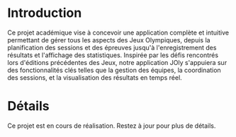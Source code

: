 # Introduction
Ce projet académique vise à concevoir une application complète et intuitive permettant de gérer tous les aspects
des Jeux Olympiques, depuis la planification des sessions et des épreuves jusqu'à l'enregistrement
des résultats et l'affichage des statistiques. Inspirée par les défis rencontrés lors d'éditions
précédentes des Jeux, notre application JOly s'appuiera sur des fonctionnalités clés telles que la gestion
des équipes, la coordination des sessions, et la visualisation des résultats en temps réel.
# Détails
Ce projet est en cours de réalisation. Restez à jour pour plus de détails.

